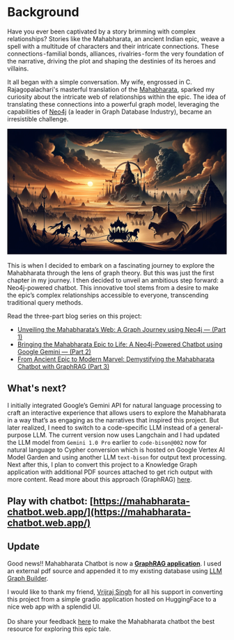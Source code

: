 # Background
Have you ever been captivated by a story brimming with complex relationships? Stories like the Mahabharata, an ancient Indian epic, weave a spell with a multitude of characters and their intricate connections. These connections - familial bonds, alliances, rivalries - form the very foundation of the narrative, driving the plot and shaping the destinies of its heroes and villains.

It all began with a simple conversation. My wife, engrossed in C. Rajagopalachari's masterful translation of the [Mahabharata](https://www.amazon.in/Mahabharata-C-Rajagopalachari/dp/8172764766), sparked my curiosity about the intricate web of relationships within the epic. The idea of translating these connections into a powerful graph model, leveraging the capabilities of [Neo4j](www.neo4j.com) (a leader in Graph Database Industry), became an irresistible challenge.

![alt text](https://github.com/sidagarwal04/mahabharata-genai/blob/main/images/dall-e-mahabharata.png)

This is when I decided to embark on a fascinating journey to explore the Mahabharata through the lens of graph theory. But this was just the first chapter in my journey. I then decided to unveil an ambitious step forward: a Neo4j-powered chatbot. This innovative tool stems from a desire to make the epic’s complex relationships accessible to everyone, transcending traditional query methods.

Read the three-part blog series on this project:

+ [Unveiling the Mahabharata’s Web: A Graph Journey using Neo4j — (Part 1)](https://sidagarwal04.medium.com/unveiling-the-mahabharatas-web-a-graph-journey-using-neo4j-from-epic-relationships-to-7be4a7a29b6d)
+ [Bringing the Mahabharata Epic to Life: A Neo4j-Powered Chatbot using Google Gemini — (Part 2)](https://sidagarwal04.medium.com/bringing-the-mahabharata-epic-to-life-a-neo4j-powered-chatbot-using-google-gemini-part-2-6eef8676e757)
+ [From Ancient Epic to Modern Marvel: Demystifying the Mahabharata Chatbot with GraphRAG (Part 3)](https://medium.com/@sidagarwal04/from-ancient-epic-to-modern-marvel-demystifying-the-mahabharata-chatbot-with-graphrag-part-3-5942260a9560)

## What's next?
I initially integrated Google’s Gemini API for natural language processing to craft an interactive experience that allows users to explore the Mahabharata in a way that’s as engaging as the narratives that inspired this project. But later realized, I need to switch to a code-specific LLM instead of a general-purpose LLM. The current version now uses Langchain and I had updated the LLM model from `Gemini 1.0 Pro` earlier to `code-bison@002` now for natural language to Cypher conversion which is hosted on Google Vertex AI Model Garden and using another LLM `text-bison` for output text processing. Next after this, I plan to convert this project to a Knowledge Graph application with additional PDF sources attached to get rich output with more content. Read more about this approach (GraphRAG) [here](https://neo4j.com/developer-blog/knowledge-graph-rag-application/).

## Play with chatbot: [https://mahabharata-chatbot.web.app/](https://mahabharata-chatbot.web.app/)

## Update
Good news!! Mahabharata Chatbot is now a **[GraphRAG application](https://neo4j.com/developer-blog/knowledge-graph-rag-application/)**. I used an external pdf source and appended it to my existing database using [LLM Graph Builder](https://neo4j.com/labs/genai-ecosystem/llm-graph-builder/).

I would like to thank my friend, [Vrijraj Singh](https://vrijraj.xyz/) for all his support in converting this project from a simple gradio application hosted on HuggingFace to a nice web app with a splendid UI.<br/><br/>
Do share your feedback [here](https://docs.google.com/forms/d/e/1FAIpQLSdradX2oOSBpBGAla01tEroQJGDrA62ZsD8Sa_x7IXbGjkRfg/viewform) to make the Mahabharata chatbot the best resource for exploring this epic tale.
